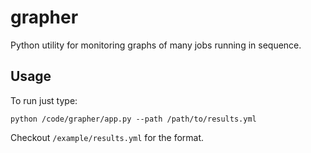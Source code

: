 # grapher
Python utility for monitoring graphs of many jobs running in sequence.

## Usage
To run just type:
```shell
python /code/grapher/app.py --path /path/to/results.yml
```

Checkout `/example/results.yml` for the format.